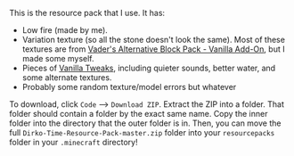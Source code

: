 This is the resource pack that I use. It has:
 - Low fire (made by me).
 - Variation texture (so all the stone doesn't look the same). Most of these textures are from [Vader's Alternative Block Pack - Vanilla Add-On](https://www.curseforge.com/minecraft/texture-packs/vaders-alternative-block-pack-vanilla-add-on), but I made some myself.
 - Pieces of [Vanilla Tweaks](https://vanillatweaks.net/picker/resource-packs/), including quieter sounds, better water, and some alternate textures.
 - Probably some random texture/model errors but whatever

To download, click `Code` --> `Download ZIP`. Extract the ZIP into a folder. That folder should contain a folder by the exact same name. Copy the inner folder into the directory that the outer folder is in. Then, you can move the full `Dirko-Time-Resource-Pack-master.zip` folder into your `resourcepacks` folder in your `.minecraft` directory!
